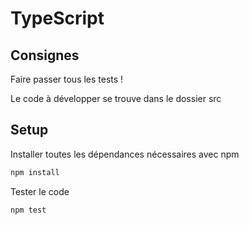 # TypeScript

## Consignes
Faire passer tous les tests !

Le code à développer se trouve dans le dossier src

## Setup 
Installer toutes les dépendances nécessaires avec npm
```bash
npm install
```

Tester le code
```bash
npm test
```
